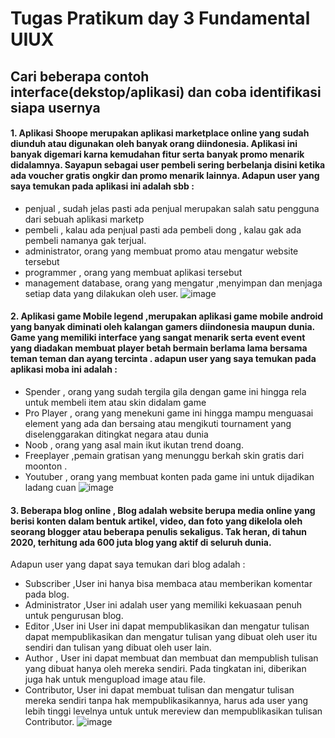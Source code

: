 # Tugas Pratikum day 3 Fundamental UIUX
## Cari beberapa contoh interface(dekstop/aplikasi) dan coba identifikasi siapa usernya

####  1.	Aplikasi Shoope merupakan aplikasi marketplace online yang sudah diunduh atau digunakan oleh banyak orang diindonesia. Aplikasi ini banyak digemari karna kemudahan fitur serta banyak promo menarik didalamnya. Sayapun sebagai user pembeli sering berbelanja disini ketika ada voucher gratis ongkir dan promo menarik lainnya. Adapun user yang saya temukan pada aplikasi ini adalah sbb :
* penjual , sudah jelas pasti ada penjual merupakan salah satu pengguna dari  sebuah aplikasi marketp
* pembeli , kalau ada penjual pasti ada pembeli dong , kalau gak ada pembeli namanya gak terjual.
* administrator,  orang yang membuat promo atau mengatur website tersebut
* programmer , orang yang membuat aplikasi tersebut
* management database, orang yang mengatur ,menyimpan dan menjaga  setiap data yang dilakukan oleh user.
![image](https://user-images.githubusercontent.com/99662592/154911760-ea942114-ab5c-43f1-9610-9cbcbabf39e7.png)

#### 2.	Aplikasi game Mobile legend ,merupakan aplikasi game mobile android yang banyak diminati oleh kalangan gamers diindonesia maupun dunia. Game yang memiliki interface yang sangat menarik serta event event yang diadakan membuat player betah bermain berlama lama bersama teman teman dan ayang tercinta . adapun user yang saya temukan pada aplikasi moba ini adalah :
* Spender , orang yang sudah tergila gila dengan game ini hingga rela untuk membeli item atau skin didalam game 
* Pro Player , orang yang menekuni game ini hingga mampu menguasai element yang ada dan bersaing atau mengikuti tournament yang diselenggarakan ditingkat negara atau dunia
* Noob , orang yang asal main ikut ikutan trend doang. 
* Freeplayer ,pemain gratisan yang menunggu berkah skin gratis dari moonton .
* Youtuber , orang yang membuat konten pada game ini untuk dijadikan ladang cuan
![image](https://user-images.githubusercontent.com/99662592/154911968-fa901d9e-eb82-4955-99bb-667c410a1e6b.png)
#### 3.	Beberapa blog online , Blog adalah website berupa media online yang berisi konten dalam bentuk artikel, video, dan foto yang dikelola oleh seorang blogger atau beberapa penulis sekaligus. Tak heran, di tahun 2020, terhitung ada 600 juta blog yang aktif di seluruh dunia. 
Adapun user yang dapat saya temukan dari blog adalah :
* Subscriber ,User ini hanya bisa membaca atau memberikan komentar pada blog.
* Administrator ,User ini adalah user yang memiliki kekuasaan penuh untuk pengurusan blog.
* Editor ,User ini User ini dapat mempublikasikan dan mengatur tulisan dapat mempublikasikan dan mengatur tulisan yang dibuat oleh user itu sendiri dan tulisan yang dibuat oleh user lain.
* Author , User ini dapat membuat dan membuat dan mempublish tulisan yang dibuat hanya oleh mereka sendiri. Pada tingkatan ini, diberikan juga hak untuk mengupload image atau file.
* Contributor, User ini dapat membuat tulisan dan mengatur tulisan mereka sendiri tanpa hak mempublikasikannya, harus ada user yang lebih tinggi levelnya untuk untuk mereview dan mempublikasikan tulisan Contributor.
![image](https://user-images.githubusercontent.com/99662592/154912392-4ff56ff6-4f01-4780-a353-e5c06122bf0e.png)








